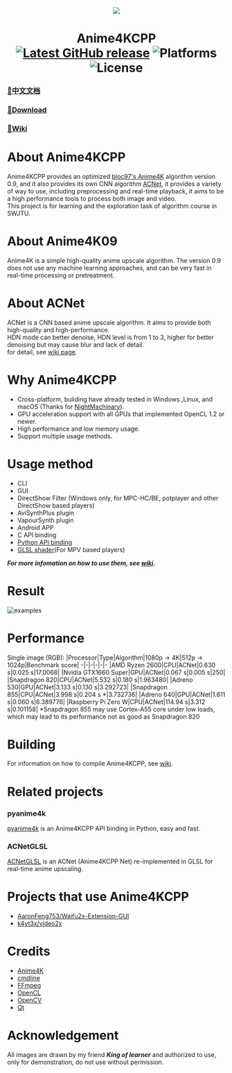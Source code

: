 <div align="center">
  <img src="./images/Logo.png">
</div>

<h1 align="center">
  Anime4KCPP
  </br>
  <a href="https://github.com/TianZerL/Anime4KCPP/releases"><img alt="Latest GitHub release" src="https://img.shields.io/github/v/release/TianZerL/Anime4KCPP?color=red&label=Latest%20release&style=flat-square"></a>
  <img alt="Platforms" src="https://img.shields.io/badge/Platforms-Windows%20%7C%20Linux%20%7C%20macOS%20%7C%20Android-blue?style=flat-square">
  <img alt="License" src="https://img.shields.io/github/license/TianZerL/Anime4KCPP?style=flat-square">
</h1>


### [**📄中文文档**](README.cn.md)
### [**📁Download**](https://github.com/TianZerL/Anime4KCPP/releases)
### [**📖Wiki**](https://github.com/TianZerL/Anime4KCPP/wiki)

# About Anime4KCPP
Anime4KCPP provides an optimized [bloc97's Anime4K](https://github.com/bloc97/Anime4K) algorithm version 0.9, and it also provides its own CNN algorithm [ACNet](https://github.com/TianZerL/Anime4KCPP/wiki/ACNet), it provides a variety of way to use, including preprocessing and real-time playback, it aims to be a high performance tools to process both image and video.  
This project is for learning and the exploration task of algorithm course in SWJTU.

# About Anime4K09
Anime4K is a simple high-quality anime upscale algorithm. The version 0.9 does not use any machine learning approaches, and can be very fast in real-time processing or pretreatment.

# About ACNet
ACNet is a CNN based anime upscale algorithm. It aims to provide both high-quality and high-performance.  
HDN mode can better denoise, HDN level is from 1 to 3, higher for better denoising but may cause blur and lack of detail.  
for detail, see [wiki page](https://github.com/TianZerL/Anime4KCPP/wiki/ACNet).

# Why Anime4KCPP
- Cross-platform, building have already tested in Windows ,Linux, and macOS (Thanks for [NightMachinary](https://github.com/NightMachinary)).
- GPU acceleration support with all GPUs that implemented OpenCL 1.2 or newer.
- High performance and low memory usage.
- Support multiple usage methods.

# Usage method
- CLI
- GUI
- DirectShow Filter (Windows only, for MPC-HC/BE, potplayer and other DirectShow based players)
- AviSynthPlus plugin
- VapourSynth plugin
- Android APP
- C API binding
- [Python API binding](https://github.com/TianZerL/pyanime4k)
- [GLSL shader](https://github.com/TianZerL/ACNetGLSL)(For MPV based players)

***For more infomation on how to use them, see [wiki](https://github.com/TianZerL/Anime4KCPP/wiki).***

# Result
![examples](/images/example.png)

# Performance
Single image (RGB):
|Processor|Type|Algorithm|1080p -> 4K|512p -> 1024p|Benchmark score|
-|-|-|-|-|-
|AMD Ryzen 2600|CPU|ACNet|0.630 s|0.025 s|17.0068|
|Nvidia GTX1660 Super|GPU|ACNet|0.067 s|0.005 s|250|
|Snapdragon 820|CPU|ACNet|5.532 s|0.180 s|1.963480|
|Adreno 530|GPU|ACNet|3.133 s|0.130 s|3.292723|
|Snapdragon 855|CPU|ACNet|3.998 s|0.204 s *|3.732736|
|Adreno 640|GPU|ACNet|1.611 s|0.060 s|6.389776|
|Raspberry Pi Zero W|CPU|ACNet|114.94 s|3.312 s|0.101158|
*Snapdragon 855 may use Cortex-A55 core under low loads, which may lead to its performance not as good as Snapdragon 820

# Building
For information on how to compile Anime4KCPP, see [wiki](https://github.com/TianZerL/Anime4KCPP/wiki/Building).

# Related projects
### pyanime4k  
[pyanime4k](https://github.com/TianZerL/pyanime4k) is an Anime4KCPP API binding in Python, easy and fast. 

### ACNetGLSL
[ACNetGLSL](https://github.com/TianZerL/ACNetGLSL) is an ACNet (Anime4KCPP Net) re-implemented in GLSL for real-time anime upscaling.

# Projects that use Anime4KCPP
- [AaronFeng753/Waifu2x-Extension-GUI](https://github.com/AaronFeng753/Waifu2x-Extension-GUI)
- [k4yt3x/video2x](https://github.com/k4yt3x/video2x)

# Credits
- [Anime4K](https://github.com/bloc97/Anime4K)
- [cmdline](https://github.com/tanakh/cmdline)
- [FFmpeg](https://ffmpeg.org/)
- [OpenCL](https://www.khronos.org/opencl/)
- [OpenCV](https://opencv.org/)
- [Qt](https://www.qt.io/)

# Acknowledgement
All images are drawn by my friend ***King of learner*** and authorized to use, only for demonstration, do not use without permission.

